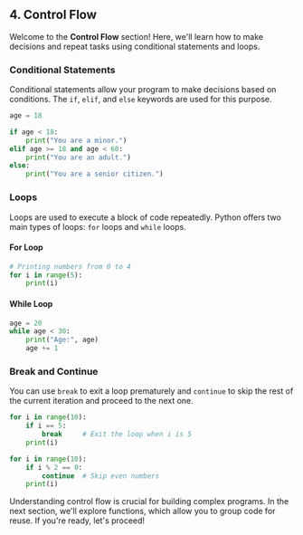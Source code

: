 ## 4. Control Flow

Welcome to the **Control Flow** section! Here, we'll learn how to make decisions and repeat tasks using conditional statements and loops.

### Conditional Statements

Conditional statements allow your program to make decisions based on conditions. The `if`, `elif`, and `else` keywords are used for this purpose.

```python
age = 18

if age < 18:
    print("You are a minor.")
elif age >= 18 and age < 60:
    print("You are an adult.")
else:
    print("You are a senior citizen.")
```

### Loops

Loops are used to execute a block of code repeatedly. Python offers two main types of loops: `for` loops and `while` loops.

#### For Loop

```python
# Printing numbers from 0 to 4
for i in range(5):
    print(i)
```

#### While Loop

```python
age = 20
while age < 30:
    print("Age:", age)
    age += 1
```

### Break and Continue

You can use `break` to exit a loop prematurely and `continue` to skip the rest of the current iteration and proceed to the next one.

```python
for i in range(10):
    if i == 5:
        break     # Exit the loop when i is 5
    print(i)
```

```python
for i in range(10):
    if i % 2 == 0:
        continue  # Skip even numbers
    print(i)
```

Understanding control flow is crucial for building complex programs. In the next section, we'll explore functions, which allow you to group code for reuse. If you're ready, let's proceed!